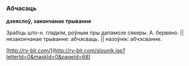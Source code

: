 ### Абчасаць
**дзеяслоў, закончанае трыванне**

Зрабіць што-н. гладкім, роўным пры дапамозе сякеры. А. бервяно. || незакончанае трыванне: абчэсваць. || назоўнік: абчэсванне.

<a rel="author">[http://rv-blr.com/](http://rv-blr.com/slounik.jsp?letterId=0&maskId=0&pageId=68)</a>
